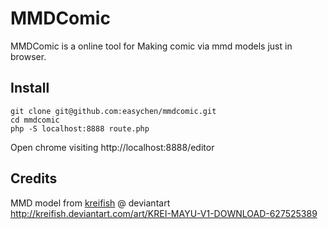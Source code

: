 # MMDComic 

MMDComic is a online tool for Making comic via mmd models just in browser. 

## Install

```
git clone git@github.com:easychen/mmdcomic.git
cd mmdcomic
php -S localhost:8888 route.php
```

Open chrome visiting http://localhost:8888/editor 


## Credits

MMD model from [kreifish](http://kreifish.deviantart.com/art/KREI-MAYU-V1-DOWNLOAD-627525389) @ deviantart 
http://kreifish.deviantart.com/art/KREI-MAYU-V1-DOWNLOAD-627525389